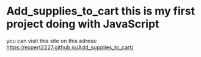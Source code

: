 # Add_supplies_to_cart  this is my first project doing with JavaScript
you can visit this site on this adress:     https://expert2227.github.io/Add_supplies_to_cart/
